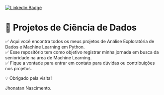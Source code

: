 [![Linkedin Badge](https://img.shields.io/badge/-LinkedIn-blue?style=flat-square&logo=Linkedin&logoColor=white&link=https://www.linkedin.com/in/jhonatannascimento//)](https://www.linkedin.com/in/jhonatannascimento/)

# :memo: Projetos de Ciência de Dados


:white_check_mark: Aqui você encontra todos os meus projetos de Análise Exploratória de Dados e Machine Learning em Python.<br> 
:white_check_mark: Esse repositório tem como objetivo registrar minha jornada em busca da senioridade na área de Machine Learning.<br>
:white_check_mark: Fique a vontade para entrar em contato para dúvidas ou contribuições nos projetos.<br>

:bulb: Obrigado pela visita!

Jhonatan Nascimento.

